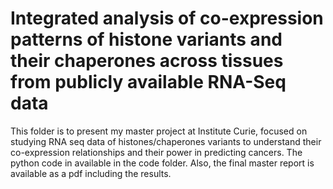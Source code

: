 # Integrated analysis of co-expression patterns of histone variants and their chaperones across tissues from publicly available RNA-Seq data
This folder is to present my master project at Institute Curie, focused on studying RNA seq data of histones/chaperones variants to understand their co-expression relationships and their power in predicting cancers.
The python code in available in the code folder.
Also, the final master report is available as a pdf including the results.
